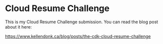 # Cloud Resume Challenge

This is my Cloud Resume Challenge submission. You can read the blog post about it here:

https://www.kellendonk.ca/blog/posts/the-cdk-cloud-resume-challenge
